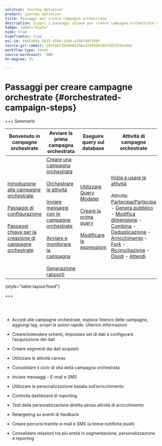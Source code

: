 ```yaml
---
solution: Journey Optimizer
product: journey optimizer
title: Passaggi per creare campagne orchestrate
description: Scopri i passaggi chiave per creare campagne orchestrate con Adobe Journey Optimizer
badge: label="Alpha"
hide: true
hidefromtoc: true
exl-id: 4465a69e-5b35-4580-a19d-af66f49f269f
source-git-commit: 2935e611bb9682256a324485b28e7dd2552e1dd2
workflow-type: tm+mt
source-wordcount: '168'
ht-degree: 3%

---
```


# Passaggi per creare campagne orchestrate {#orchestrated-campaign-steps}

+++ Sommario

| Benvenuto in campagne orchestrate | Avviare la prima campagna orchestrata | Eseguire query sul database | Attività di campagne orchestrate |
|---|---|---|---|
| [Introduzione alle campagne orchestrate](gs-orchestrated-campaigns.md)<br/><br/>[Passaggi di configurazione](configuration-steps.md)<br/><br/>[Passaggi chiave per la creazione di campagne orchestrate](gs-campaign-creation.md) | [Creare una campagna orchestrata](create-orchestrated-campaign.md)<br/><br/>[Orchestrare le attività](orchestrate-activities.md)<br/><br/>[Inviare messaggi con le campagne orchestrate](send-messages.md)<br/><br/>[Avviare e monitorare la campagna](start-monitor-campaigns.md)<br/><br/>[Generazione rapporti](reporting-campaigns.md) | [Utilizzare Query Modeler](orchestrated-query-modeler.md)<br/><br/>[Creare la prima query](build-query.md)<br/><br/>[Modificare le espressioni](edit-expressions.md) | [Inizia a usare le attività](activities/about-activities.md)<br/><br/>Attività:<br/>[Partecipa/Partecipa](activities/and-join.md) - [Genera pubblico](activities/build-audience.md) - [Modifica dimensione](activities/change-dimension.md) - [Combina](activities/combine.md) - [Deduplicazione](activities/deduplication.md) - [Arricchimento](activities/enrichment.md) - [Fork](activities/fork.md) - [Riconciliazione](activities/reconciliation.md) - [Dividi](activities/split.md) - [Attendi](activities/wait.md) |

{style="table-layout:fixed"}

+++

<br/><br/>

* Accedi alle campagne orchestrate, esplora l’elenco delle campagne, aggiungi tag, scopri le azioni rapide. Ulteriori informazioni
* Creare/estendere schemi, impostare set di dati e configurare l’acquisizione dei dati

* Creare segmenti dai dati acquisiti
* Utilizzare le attività canvas
* Convalidare il ciclo di vita della campagna orchestrata

* Inviare messaggi - E-mail e SMS
* Utilizzare la personalizzazione basata sull’arricchimento
* Controlla dashboard di reporting

* Test della personalizzazione diretta senza attività di arricchimento
* Retargeting su eventi di feedback
* Creare percorsi tramite e-mail e SMS (a breve notifiche push)

* Convalidare relazioni tra più entità in segmentazione, personalizzazione e reporting



